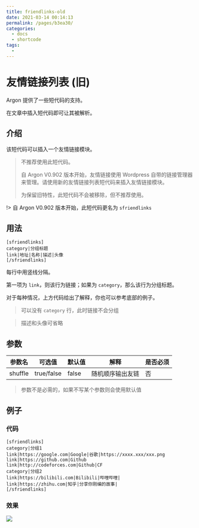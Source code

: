 ```yaml
---
title: friendlinks-old
date: 2021-03-14 00:14:13
permalink: /pages/b3ea30/
categories:
  - docs
  - shortcode
tags:
  - 
---
```

# 友情链接列表 (旧)

Argon 提供了一些短代码的支持。

在文章中插入短代码即可让其被解析。

## 介绍

该短代码可以插入一个友情链接模块。

> 不推荐使用此短代码。
>
> 自 Argon V0.902 版本开始，友情链接使用 Wordpress 自带的链接管理器来管理。请使用新的友情链接列表短代码来插入友情链接模块。
>
> 为保留旧特性，此短代码不会被移除，但不推荐使用。

!> 自 Argon V0.902 版本开始，此短代码更名为 `sfriendlinks`

## 用法

```
[sfriendlinks]
category|分组标题
link|地址|名称|描述|头像
[/sfriendlinks]
```

每行中用竖线分隔。

第一项为 `link`，则该行为链接；如果为 `category`，那么该行为分组标题。

对于每种情况，上方代码给出了解释，你也可以参考底部的例子。

> 可以没有 `category` 行，此时链接不会分组

> 描述和头像可省略

## 参数

| 参数名  | 可选值     | 默认值 | 解释             | 是否必须 |
| ------- | ---------- | ------ | ---------------- | -------- |
| shuffle | true/false | false  | 随机顺序输出友链 | 否       |

>参数不是必需的，如果不写某个参数则会使用默认值

## 例子

### 代码

```
[sfriendlinks]
category|分组1
link|https://google.com|Google|谷歌|https://xxxx.xxx/xxx.png
link|https://github.com|Github
link|http://codeforces.com|Github|CF
category|分组2
link|https://bilibili.com|Bilibili|哔哩哔哩|
link|https://zhihu.com|知乎|分享你刚编的故事|
[/sfriendlinks]
```

### 效果

![](/_media/shortcode-frindlinks-example.png)

